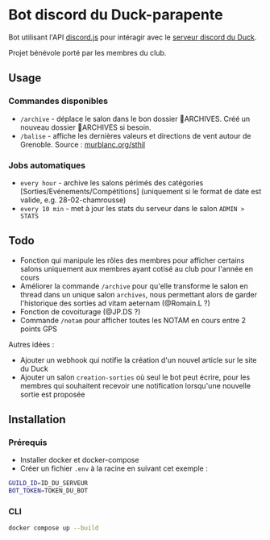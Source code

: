 # Bot discord du Duck-parapente

Bot utilisant l'API  [discord.js](https://discord.js.org/) pour intéragir avec le [serveur discord du Duck](https://discord.gg/2Nh3A8vc).

Projet bénévole porté par les membres du club.

## Usage
### Commandes disponibles
- `/archive` - déplace le salon dans le bon dossier 📁ARCHIVES. Créé un nouveau dossier 📁ARCHIVES si besoin.
- `/balise`  - affiche les dernières valeurs et directions de vent autour de Grenoble. Source : [murblanc.org/sthil](https://murblanc.org/sthil)


### Jobs automatiques
- `every hour`  - archive les salons périmés des catégories [Sorties/Evénements/Compétitions] (uniquement si le format de date est valide, e.g. 28-02-chamrousse)
- `every 10 min` - met à jour les stats du serveur dans le salon `ADMIN > STATS`

## Todo

- Fonction qui manipule les rôles des membres pour afficher certains salons uniquement aux membres ayant cotisé au club pour l'année en cours
- Améliorer la commande `/archive` pour qu'elle transforme le salon en thread dans un unique salon `archives`, nous permettant alors de garder l'historique des sorties ad vitam aeternam (@Romain.L ?)
- Fonction de covoiturage (@JP.DS ?)
- Commande `/notam` pour afficher toutes les NOTAM en cours entre 2 points GPS

Autres idées :
- Ajouter un webhook qui notifie la création d'un nouvel article sur le site du Duck
- Ajouter un salon `creation-sorties` où seul le bot peut écrire, pour les membres qui souhaitent recevoir une notification lorsqu'une nouvelle sortie est proposée

## Installation

### Prérequis

- Installer docker et docker-compose
- Créer un fichier `.env` à la racine en suivant cet exemple :
```bash
GUILD_ID=ID_DU_SERVEUR
BOT_TOKEN=TOKEN_DU_BOT
```

### CLI
```bash
docker compose up --build
```